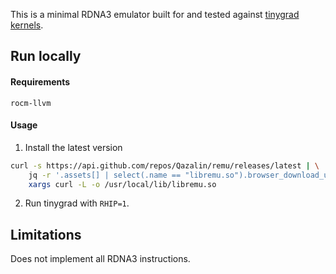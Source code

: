 This is a minimal RDNA3 emulator built for and tested against [tinygrad kernels](https://github.com/tinygrad/tinygrad).

## Run locally


#### Requirements

`rocm-llvm`

#### Usage

1. Install the latest version
```sh
curl -s https://api.github.com/repos/Qazalin/remu/releases/latest | \
    jq -r '.assets[] | select(.name == "libremu.so").browser_download_url' | \
    xargs curl -L -o /usr/local/lib/libremu.so
```

2. Run tinygrad with `RHIP=1`.

## Limitations

Does not implement all RDNA3 instructions.
